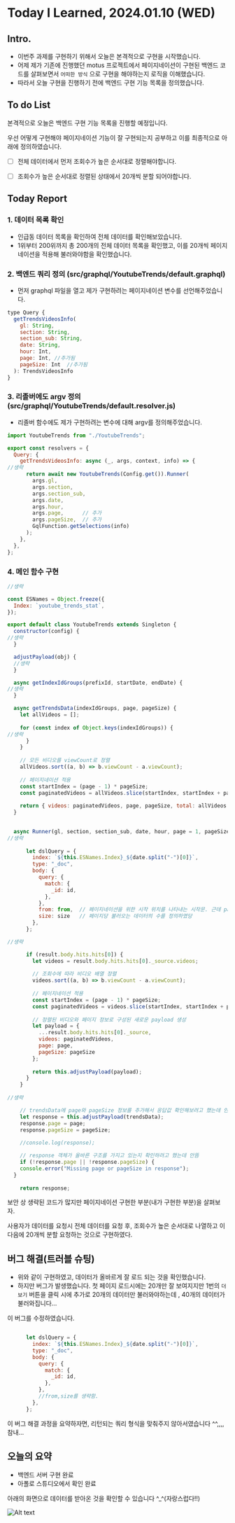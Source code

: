 # Today I Learned, 2024.01.10 (WED)

## Intro.

- 이번주 과제를 구현하기 위해서 오늘은 본격적으로 구현을 시작했습니다.
- 어제 제가 기존에 진행했던 motus 프로젝트에서 페이지네이션이 구현된 백엔드 코드를 살펴보면서 ```어떠한 방식``` 으로 구현을 해야하는지 로직을 이해했습니다.
- 따라서 오늘 구현을 진행하기 전에 백엔드 구현 기능 목록을 정의했습니다.

## To do List

본격적으로 오늘은 백엔드 구현 기능 목록을 진행할 예정입니다. 

우선 어떻게 구현해야 페이지네이션 기능이 잘 구현되는지 공부하고 이를 최종적으로 아래에 정의하였습니다.

- [ ] 전체 데이터에서 먼저 조회수가 높은 순서대로 정렬해야합니다.

- [ ] 조회수가 높은 순서대로 정렬된 상태에서 20개씩 분할 되어야합니다.

## Today Report

### 1. 데이터 목록 확인

- 인급동 데이터 목록을 확인하여 전체 데이터를 확인해보았습니다.
- 1위부터 200위까지 총 200개의 전체 데이터 목록을 확인했고, 이를 20개씩 페이지네이션을 적용해 불러와야함을 확인했습니다.

### 2. 백엔드 쿼리 정의 (src/graphql/YoutubeTrends/default.graphql)

- 먼저 graphql 파일을 열고 제가 구현하려는 페이지네이션 변수를 선언해주었습니다.

```javascript
type Query {
  getTrendsVideosInfo(
    gl: String,
    section: String,
    section_sub: String,
    date: String,
    hour: Int,
    page: Int, //추가됨     
    pageSize: Int  //추가됨   
  ): TrendsVideosInfo
}
```

### 3. 리졸버에도 argv 정의 (src/graphql/YoutubeTrends/default.resolver.js)

- 리졸버 함수에도 제가 구현하려는 변수에 대해 argv를 정의해주었습니다.

```javascript
import YoutubeTrends from "./YoutubeTrends";

export const resolvers = {
  Query: {
    getTrendsVideosInfo: async (_, args, context, info) => {
//생략
      return await new YoutubeTrends(Config.get()).Runner(
        args.gl,
        args.section,
        args.section_sub,
        args.date,
        args.hour,
        args.page,      // 추가
        args.pageSize,  // 추가
        GqlFunction.getSelections(info)
      );
    },
  },
};
```

### 4. 메인 함수 구현

```javascript
//생략

const ESNames = Object.freeze({
  Index: `youtube_trends_stat`,
});

export default class YoutubeTrends extends Singleton {
  constructor(config) {
//생략
  }

  adjustPayload(obj) {
  //생략
  }

  async getIndexIdGroups(prefixId, startDate, endDate) {
//생략
  }

  async getTrendsData(indexIdGroups, page, pageSize) {
    let allVideos = [];
  
    for (const index of Object.keys(indexIdGroups)) {
//생략
      }
    }
  
    // 모든 비디오를 viewCount로 정렬
    allVideos.sort((a, b) => b.viewCount - a.viewCount);
  
    // 페이지네이션 적용
    const startIndex = (page - 1) * pageSize;
    const paginatedVideos = allVideos.slice(startIndex, startIndex + pageSize);
  
    return { videos: paginatedVideos, page, pageSize, total: allVideos.length };
  }
  

  async Runner(gl, section, section_sub, date, hour, page = 1, pageSize = 20) {
//생략
  
      let dslQuery = {
        index: `${this.ESNames.Index}_${date.split("-")[0]}`,
        type: "_doc",
        body: {
          query: {
            match: {
              _id: id,
            },
          },
          from: from,  // 페이지네이션을 위한 시작 위치를 나타내는 시작문. 근데 page-1을 해야하는데 왜 null오류가 뜰까..........
          size: size   // 페이지당 불러오는 데이터의 수를 정의하였당
        },
      };

//생략

      if (result.body.hits.hits[0]) {
        let videos = result.body.hits.hits[0]._source.videos;
  
        // 조회수에 따라 비디오 배열 정렬
        videos.sort((a, b) => b.viewCount - a.viewCount);
  
        // 페이지네이션 적용
        const startIndex = (page - 1) * pageSize;
        const paginatedVideos = videos.slice(startIndex, startIndex + pageSize);
  
        // 정렬된 비디오와 페이지 정보로 구성된 새로운 payload 생성
        let payload = {
          ...result.body.hits.hits[0]._source,
          videos: paginatedVideos,
          page: page,
          pageSize: pageSize
        };
  
        return this.adjustPayload(payload);
      }
    }
    
//생략

    // trendsData에 page와 pageSize 정보를 추가해서 응답값 확인해보려고 했는데 안뜸
    let response = this.adjustPayload(trendsData);
    response.page = page;
    response.pageSize = pageSize;
    
    //console.log(response);

    // response 객체가 올바른 구조를 가지고 있는지 확인하려고 했는데 안뜸
    if (!response.page || !response.pageSize) {
    console.error("Missing page or pageSize in response");
  }
  
    return response;

```

보안 상 생략된 코드가 많지만 페이지네이션 구현한 부분(내가 구현한 부분)을 살펴보자.

사용자가 데이터를 요청시 전체 데이터를 요청 후, 조회수가 높은 순서대로 나열하고 이다음에 20개씩 분할 요청하는 것으로 구현하였다.

## 버그 해결(트러블 슈팅)

- 위와 같이 구현하였고, 데이터가 올바르게 잘 로드 되는 것을 확인했습니다.
- 하지만 버그가 발생했습니다. 첫 페이지 로드시에는 20개만 잘 보여지지만 1번의 ```더보기``` 버튼을 클릭 시에 추가로 20개의 데이터만 불러와야하는데 , 40개의 데이터가 불러와집니다...

이 버그를 수정하였습니다.

```javascript

      let dslQuery = {
        index: `${this.ESNames.Index}_${date.split("-")[0]}`,
        type: "_doc",
        body: {
          query: {
            match: {
              _id: id,
            },
          },
          //from,size를 생략함.
        },
      };
```
이 버그 해결 과정을 요약하자면, 리턴되는 쿼리 형식을 맞춰주지 않아서였습니다 ^^,,,, 참내...

## 오늘의 요약
- 백엔드 서버 구현 완료
- 아폴로 스튜디오에서 확인 완료

아래의 화면으로 데이터를 받아온 것을 확인할 수 있습니다 ^_^(자랑스럽다!!)

![Alt text](image.png)